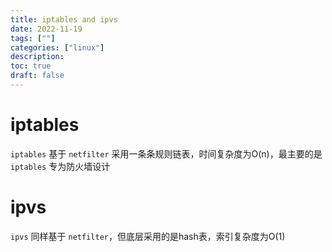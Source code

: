 ```yaml
---
title: iptables and ipvs
date: 2022-11-19
tags: [""]
categories: ["linux"]
description:
toc: true
draft: false
---
```



# iptables 

`iptables` 基于 `netfilter` 采用一条条规则链表，时间复杂度为O(n)，最主要的是 `iptables` 专为防火墙设计


# ipvs

`ipvs` 同样基于 `netfilter`，但底层采用的是hash表，索引复杂度为O(1)